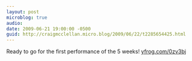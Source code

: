 ```yaml
---
layout: post
microblog: true
audio: 
date: 2009-06-21 19:00:00 -0500
guid: http://craigmcclellan.micro.blog/2009/06/22/t2285654425.html
---
```

Ready to go for the first performance of the 5 weeks! [yfrog.com/0zv3bj](http://yfrog.com/0zv3bj)
